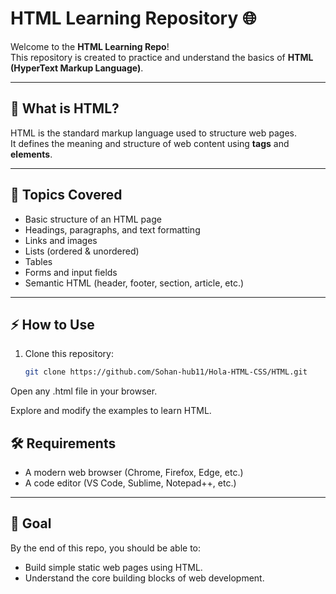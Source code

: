 # HTML Learning Repository 🌐

Welcome to the **HTML Learning Repo**!  
This repository is created to practice and understand the basics of **HTML (HyperText Markup Language)**.  

---

## 📖 What is HTML?
HTML is the standard markup language used to structure web pages.  
It defines the meaning and structure of web content using **tags** and **elements**.

---

## 🚀 Topics Covered
- Basic structure of an HTML page
- Headings, paragraphs, and text formatting
- Links and images
- Lists (ordered & unordered)
- Tables
- Forms and input fields
- Semantic HTML (header, footer, section, article, etc.)

---

## ⚡ How to Use
1. Clone this repository:  
   ```bash
   git clone https://github.com/Sohan-hub11/Hola-HTML-CSS/HTML.git
Open any .html file in your browser.

Explore and modify the examples to learn HTML.

## 🛠 Requirements
- A modern web browser (Chrome, Firefox, Edge, etc.)
- A code editor (VS Code, Sublime, Notepad++, etc.)

---

## 🎯 Goal
By the end of this repo, you should be able to:
- Build simple static web pages using HTML.
- Understand the core building blocks of web development.

